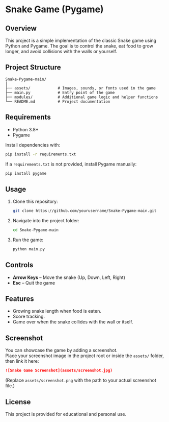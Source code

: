 # Snake Game (Pygame)

## Overview
This project is a simple implementation of the classic Snake game using Python and Pygame. 
The goal is to control the snake, eat food to grow longer, and avoid collisions with the walls or yourself.

## Project Structure
```
Snake-Pygame-main/
│
├── assets/            # Images, sounds, or fonts used in the game
├── main.py            # Entry point of the game
├── modules/           # Additional game logic and helper functions
└── README.md          # Project documentation
```

## Requirements
- Python 3.8+
- Pygame

Install dependencies with:
```bash
pip install -r requirements.txt
```
If a `requirements.txt` is not provided, install Pygame manually:
```bash
pip install pygame
```

## Usage
1. Clone this repository:
   ```bash
   git clone https://github.com/yourusername/Snake-Pygame-main.git
   ```
2. Navigate into the project folder:
   ```bash
   cd Snake-Pygame-main
   ```
3. Run the game:
   ```bash
   python main.py
   ```

## Controls
- **Arrow Keys** – Move the snake (Up, Down, Left, Right)
- **Esc** – Quit the game

## Features
- Growing snake length when food is eaten.
- Score tracking.
- Game over when the snake collides with the wall or itself.

## Screenshot
You can showcase the game by adding a screenshot.  
Place your screenshot image in the project root or inside the `assets/` folder, then link it here:

```markdown
![Snake Game Screenshot](assets/screenshot.jpg)
```

(Replace `assets/screenshot.png` with the path to your actual screenshot file.)

## License
This project is provided for educational and personal use.
